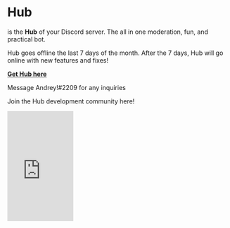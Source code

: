 # Hub

is the **Hub** of your Discord server. The all in one moderation, fun, and practical bot.

Hub goes offline the last 7 days of the month. After the 7 days, Hub will go online with new features and fixes!

[**Get Hub here**](https://discord.com/api/oauth2/authorize?client_id=856971541873819668&permissions=8&scope=bot%20applications.commands)

Message Andrey!#2209 for any inquiries





Join the Hub development community here!
<dl>
<iframe src="https://canary.discord.com/widget?id=845310892152586240&theme=dark" width="150" height="250" allowtransparency="true" frameborder="0" sandbox="allow-popups allow-popups-to-escape-sandbox allow-same-origin allow-scripts"></iframe>
  </dl>

